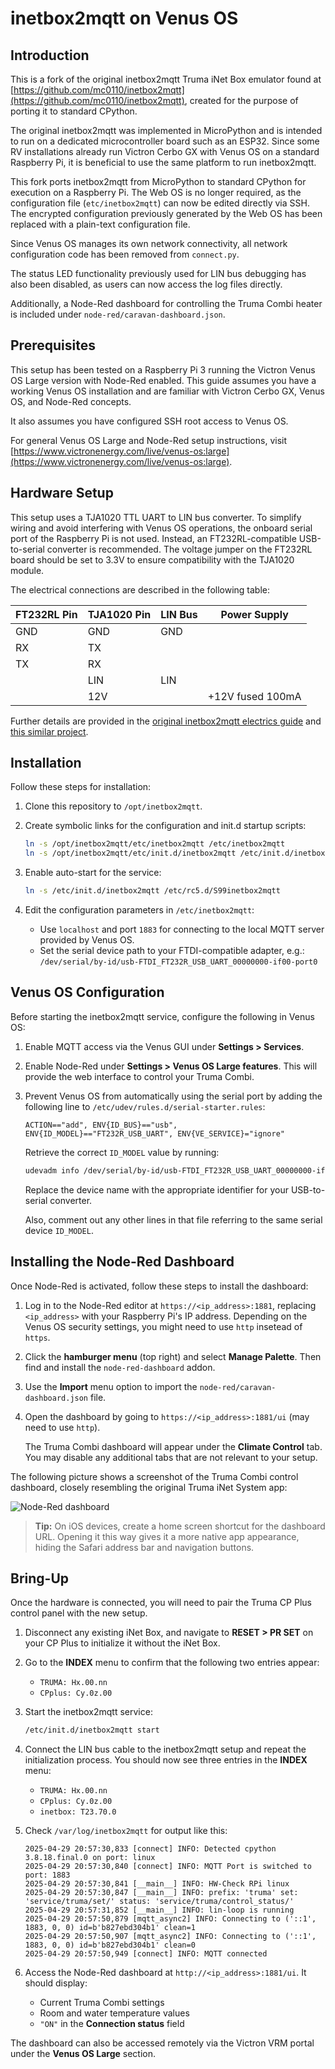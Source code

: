 # inetbox2mqtt on Venus OS

## Introduction

This is a fork of the original inetbox2mqtt Truma iNet Box emulator found at [https://github.com/mc0110/inetbox2mqtt](https://github.com/mc0110/inetbox2mqtt), created for the purpose of porting it to standard CPython.

The original inetbox2mqtt was implemented in MicroPython and is intended to run on a dedicated microcontroller board such as an ESP32. Since some RV installations already run Victron Cerbo GX with Venus OS on a standard Raspberry Pi, it is beneficial to use the same platform to run inetbox2mqtt.

This fork ports inetbox2mqtt from MicroPython to standard CPython for execution on a Raspberry Pi. The Web OS is no longer required, as the configuration file (`etc/inetbox2mqtt`) can now be edited directly via SSH. The encrypted configuration previously generated by the Web OS has been replaced with a plain-text configuration file.

Since Venus OS manages its own network connectivity, all network configuration code has been removed from `connect.py`.

The status LED functionality previously used for LIN bus debugging has also been disabled, as users can now access the log files directly.

Additionally, a Node-Red dashboard for controlling the Truma Combi heater is included under `node-red/caravan-dashboard.json`.

## Prerequisites

This setup has been tested on a Raspberry Pi 3 running the Victron Venus OS Large version with Node-Red enabled. This guide assumes you have a working Venus OS installation and are familiar with Victron Cerbo GX, Venus OS, and Node-Red concepts.

It also assumes you have configured SSH root access to Venus OS.

For general Venus OS Large and Node-Red setup instructions, visit [https://www.victronenergy.com/live/venus-os:large](https://www.victronenergy.com/live/venus-os:large).

## Hardware Setup

This setup uses a TJA1020 TTL UART to LIN bus converter. To simplify wiring and avoid interfering with Venus OS operations, the onboard serial port of the Raspberry Pi is not used. Instead, an FT232RL-compatible USB-to-serial converter is recommended. The voltage jumper on the FT232RL board should be set to 3.3V to ensure compatibility with the TJA1020 module.

The electrical connections are described in the following table:

| FT232RL Pin | TJA1020 Pin | LIN Bus | Power Supply     |
|-------------|-------------|---------|------------------|
| GND         | GND         | GND     |                  |
| RX          | TX          |         |                  |
| TX          | RX          |         |                  |
|             | LIN         | LIN     |                  |
|             | 12V         |         | +12V fused 100mA |

Further details are provided in the [original inetbox2mqtt electrics guide](doc/ELECTRIC.md) and [this similar project](https://github.com/danielfett/inetbox.py).

## Installation

Follow these steps for installation:

1. Clone this repository to `/opt/inetbox2mqtt`.

2. Create symbolic links for the configuration and init.d startup scripts:

    ```bash
    ln -s /opt/inetbox2mqtt/etc/inetbox2mqtt /etc/inetbox2mqtt
    ln -s /opt/inetbox2mqtt/etc/init.d/inetbox2mqtt /etc/init.d/inetbox2mqtt
    ```

3. Enable auto-start for the service:

    ```bash
    ln -s /etc/init.d/inetbox2mqtt /etc/rc5.d/S99inetbox2mqtt
    ```

4. Edit the configuration parameters in `/etc/inetbox2mqtt`:
    - Use `localhost` and port `1883` for connecting to the local MQTT server provided by Venus OS.
    - Set the serial device path to your FTDI-compatible adapter, e.g.:
      `/dev/serial/by-id/usb-FTDI_FT232R_USB_UART_00000000-if00-port0`

## Venus OS Configuration

Before starting the inetbox2mqtt service, configure the following in Venus OS:

1. Enable MQTT access via the Venus GUI under **Settings > Services**.

2. Enable Node-Red under **Settings > Venus OS Large features**. This will provide the web interface to control your Truma Combi.

3. Prevent Venus OS from automatically using the serial port by adding the following line to `/etc/udev/rules.d/serial-starter.rules`:

    ```text
    ACTION=="add", ENV{ID_BUS}=="usb", ENV{ID_MODEL}=="FT232R_USB_UART", ENV{VE_SERVICE}="ignore"
    ```

    Retrieve the correct `ID_MODEL` value by running:

    ```bash
    udevadm info /dev/serial/by-id/usb-FTDI_FT232R_USB_UART_00000000-if00-port0
    ```

    Replace the device name with the appropriate identifier for your USB-to-serial converter.

    Also, comment out any other lines in that file referring to the same serial device `ID_MODEL`.

## Installing the Node-Red Dashboard

Once Node-Red is activated, follow these steps to install the dashboard:

1. Log in to the Node-Red editor at `https://<ip_address>:1881`, replacing `<ip_address>` with your Raspberry Pi's IP address. Depending on the Venus OS security settings, you might need to use `http` insetead of `https`.

2. Click the **hamburger menu** (top right) and select **Manage Palette**. Then find and install the `node-red-dashboard` addon.

3. Use the **Import** menu option to import the `node-red/caravan-dashboard.json` file.

4. Open the dashboard by going to `https://<ip_address>:1881/ui` (may need to use `http`).

    The Truma Combi dashboard will appear under the **Climate Control** tab. You may disable any additional tabs that are not relevant to your setup.

The following picture shows a screenshot of the Truma Combi control dashboard, closely resembling the original Truma iNet System app:

![Node-Red dashboard](doc/node-red.png)

> **Tip:** On iOS devices, create a home screen shortcut for the dashboard URL. Opening it this way gives it a more native app appearance, hiding the Safari address bar and navigation buttons.

## Bring-Up

Once the hardware is connected, you will need to pair the Truma CP Plus control panel with the new setup.

1. Disconnect any existing iNet Box, and navigate to **RESET > PR SET** on your CP Plus to initialize it without the iNet Box.

2. Go to the **INDEX** menu to confirm that the following two entries appear:

    - `TRUMA: Hx.00.nn`
    - `CPplus: Cy.0z.00`

3. Start the inetbox2mqtt service:

    ```bash
    /etc/init.d/inetbox2mqtt start
    ```

4. Connect the LIN bus cable to the inetbox2mqtt setup and repeat the initialization process. You should now see three entries in the **INDEX** menu:

    - `TRUMA: Hx.00.nn`
    - `CPplus: Cy.0z.00`
    - `inetbox: T23.70.0`

5. Check `/var/log/inetbox2mqtt` for output like this:

    ```text
    2025-04-29 20:57:30,833 [connect] INFO: Detected cpython 3.8.18.final.0 on port: linux
    2025-04-29 20:57:30,840 [connect] INFO: MQTT Port is switched to port: 1883
    2025-04-29 20:57:30,841 [__main__] INFO: HW-Check RPi linux
    2025-04-29 20:57:30,847 [__main__] INFO: prefix: 'truma' set: 'service/truma/set/' status: 'service/truma/control_status/'
    2025-04-29 20:57:31,852 [__main__] INFO: lin-loop is running
    2025-04-29 20:57:50,879 [mqtt_async2] INFO: Connecting to ('::1', 1883, 0, 0) id=b'b827ebd304b1' clean=1
    2025-04-29 20:57:50,907 [mqtt_async2] INFO: Connecting to ('::1', 1883, 0, 0) id=b'b827ebd304b1' clean=0
    2025-04-29 20:57:50,949 [connect] INFO: MQTT connected
    ```

6. Access the Node-Red dashboard at `http://<ip_address>:1881/ui`. It should display:

    - Current Truma Combi settings
    - Room and water temperature values
    - `"ON"` in the **Connection status** field

The dashboard can also be accessed remotely via the Victron VRM portal under the **Venus OS Large** section.
